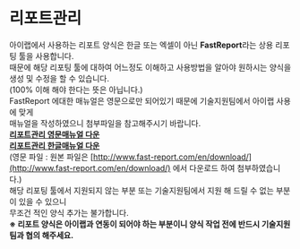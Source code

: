 # 리포트관리

아이랩에서 사용하는 리포트 양식은 한글 또는 엑셀이 아닌 **FastReport**라는 상용 리포팅 툴을 사용합니다.  
때문에 해당 리포팅 툴에 대하여 어느정도 이해하고 사용방법을 알아야 원하시는 양식을 생성 및 수정을 할 수 있습니다.  
\(100% 이해 해야 한다는 뜻은 아닙니다.\)  
FastReport 에대한 매뉴얼은 영문으로만 되어있기 때문에 기술지원팀에서 아이랩 사용에 맞게  
매뉴얼을 작성하였으니 첨부파일을 참고해주시기 바랍니다.  
[**리포트관리 영문매뉴얼 다운**](https://github.com/wooritech/ilab-user-manual/raw/master/assets/FR_UserManual-en.pdf)  
[**리포트관리 한글매뉴얼 다운**](https://github.com/wooritech/ilab-user-manual/raw/master/assets/iLabReportKorea.pdf)  
\(영문 파일 : 원본 파일은 [http://www.fast-report.com/en/download/](http://www.fast-report.com/en/download/) 에서 다운로드 하여   첨부하였습니다.\)  
해당 리포팅 툴에서 지원되지 않는 부분 또는 기술지원팀에서 지원 해 드릴 수 없는 부분이 있을 수 있으니  
무조건 적인 양식 추가는 불가합니다.  
**※ 리포트 양식은 아이랩과 연동이 되어야 하는 부분이니 양식 작업 전에 반드시 기술지원팀과 협의 해주세요.**